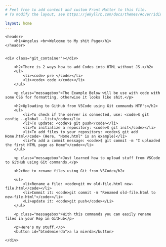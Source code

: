 ```yaml
---
# Feel free to add content and custom Front Matter to this file.
# To modify the layout, see https://jekyllrb.com/docs/themes/#overriding-theme-defaults

layout: home
---
```


<!DOCTYPE html>
<html>
<head>
    <meta charset="UTF-8">
    <meta name="viewport" content="width=device-width, initial-scale=1.0">
    <link rel="stylesheet" type="text/css" href="/Style.css">
    <script src="/JSscripts.js"></script>
    <title>Angelus</title>
   </head>
<body>

    <header>
        <h1>Angelus <br>Welcome to My shit Page</h1>
    </header>

   
    <div class="git_container"></div>

        <h2>There is 2 ways how to add Codes into HTML without JS.</h2> 
        <ul>
            <li><code> pre </code></li>
            <li><code> code </code></li>        
        </ul>

        <p class="messagebox">The Example Below will be use with code with some CSS for formatting, otherwise it looks like shit.</p>

        <h2>Uploading to GitHub from VSCode using Git commands MTF's</h2>
        <ul>
            <li>To check if the server is connected, use: <code>$ git config --global --list</code></li>
            <li>To update: <code>$ git push</code></li>
            <li>To initialize a repository: <code>$ git init</code></li>
            <li>To add files to your repository: <code>$ git add Home.html</code> (Here, "Home.html" is an example)</li>
            <li>To add a commit message: <code>$ git commit -m "I uploaded the first HTML page as Home"</code></li>
        </ul>

        <p class="messagebox">Just learned how to upload stuff from VSCode to GitHub using Git commands.</p>
        
        <h2>Hoe to rename files using Git from VSCode</h2>
        
        <ul>
            <li>Rename a file: <code>git mv old-file.html new-file.html</code></li>
            <li>Commit it: <code>git commit -m "Renamed old-file.html to new-file.html"</code></li>
            <Li>update it: <code>git push</code></Li>
        </ul>

        <p class="messagebox">With this commands you can easily rename files in your Rep in GitHub</p>

        <p>Here's my stuff.</p>
        <button id="btndemierda">a la mierda</button>

    </div>

</body>
</html>


